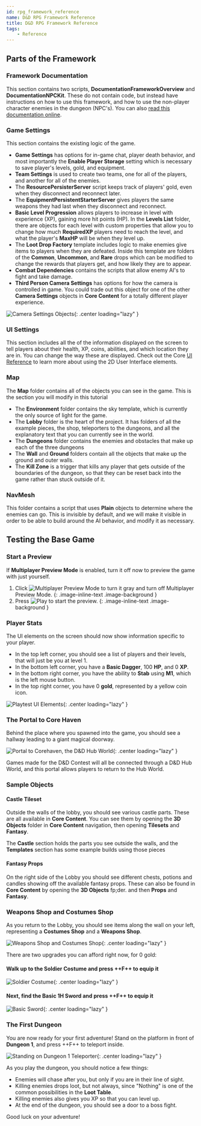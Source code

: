 ```yaml
---
id: rpg_framework_reference
name: D&D RPG Framework Reference
title: D&D RPG Framework Reference
tags:
    - Reference
---
```


## Parts of the Framework

### Framework Documentation

This section contains two scripts, **DocumentationFrameworkOverview** and **DocumentationNPCKit**. These do not contain code, but instead have instructions on how to use this framework, and how to use the non-player character enemies in the dungeon (NPC's). You can also [read this documentation online](rpg_framework_documentation.md).

### Game Settings

This section contains the existing logic of the game.

- **Game Settings** has options for in-game chat, player death behavior, and most importantly the **Enable Player Storage** setting which is necessary to save player's levels, gold, and equipment.
- **Team Settings** is used to create two teams, one for all of the players, and another for all of the enemies.
- The **ResourcePersisterServer** script keeps track of players' gold, even when they disconnect and reconnect later.
- The **EquipmentPersistentStarterServer** gives players the same weapons they had last when they disconnect and reconnect.
- **Basic Level Progression** allows players to increase in level with experience (XP), gaining more hit points (HP). In the **Levels List** folder, there are objects for each level with custom properties that allow you to change how much **RequiredXP** players need to reach the level, and what the player's **MaxHP** will be when they level up.
- The **Loot Drop Factory** template includes logic to make enemies give items to players when they are defeated. Inside this template are folders of the **Common**, **Uncommon**, and **Rare** drops which can be modified to change the rewards that players get, and how likely they are to appear.
- **Combat Dependencies** contains the scripts that allow enemy AI's to fight and take damage.
- **Third Person Camera Settings** has options for how the camera is controlled in game. You could trade out this object for one of the other **Camera Settings** objects in **Core Content** for a totally different player experience.

![Camera Settings Objects](../img/RPG/CameraSettings.png){: .center loading="lazy" }

### UI Settings

This section includes all the of the information displayed on the screen to tell players about their health, XP, coins, abilities, and which location they are in. You can change the way these are displayed. Check out the Core [UI Reference](ui_reference.md) to learn more about using the 2D User Interface elements.

### Map

The **Map** folder contains all of the objects you can see in the game. This is the section you will modify in this tutorial

- The **Environment** folder contains the sky template, which is currently the only source of light for the game.
- The **Lobby**  folder is the heart of the project. It has folders of all the example pieces, the shop, teleporters to the dungeons, and all the explanatory text that you can currently see in the world.
- The **Dungeons** folder contains the enemies and obstacles that make up each of the three dungeons
- The **Wall** and **Ground** folders contain all the objects that make up the ground and outer walls.
- The **Kill Zone** is a trigger that kills any player that gets outside of the boundaries of the dungeon, so that they can be reset back into the game rather than stuck outside of it.

### NavMesh

This folder contains a script that uses **Plain** objects to determine where the enemies can go. This is invisible by default, and we will make it visible in order to be able to build around the AI behavior, and modify it as necessary.

## Testing the Base Game

### Start a Preview

If **Multiplayer Preview Mode** is enabled, turn it off now to preview the game with just yourself.

1. Click ![Multiplayer Preview Mode](../img/EditorManual/icons/Icon_MultiplayerTest.png) to turn it gray and turn off Multiplayer Preview Mode.
{: .image-inline-text .image-background }
2. Press ![Play](../img/EditorManual/icons/Icon_Play.png) to start the preview.
{: .image-inline-text .image-background }

### Player Stats

The UI elements on the screen should now show information specific to your player.

- In the top left corner, you should see a list of players and their levels, that will just be you at level 1.
- In the bottom left corner, you have a **Basic Dagger**, 100 **HP**, and 0 **XP**.
- In the bottom right corner, you have the ability to **Stab** using **M1**, which is the left mouse button.
- In the top right corner, you have 0 **gold**, represented by a yellow coin icon.

![Playtest UI Elements](../img/RPG/PlaytestUIElements.png){: .center loading="lazy" }

### The Portal to Core Haven

Behind the place where you spawned into the game, you should see a hallway leading to a giant magical doorway.

![Portal to Corehaven, the D&D Hub World](../img/RPG/PortalToCorehaven.png){: .center loading="lazy" }

Games made for the D&D Contest will all be connected through a D&D Hub World, and this portal allows players to return to the Hub World.

### Sample Objects

#### Castle Tileset

Outside the walls of the lobby, you should see various castle parts. These are all available in **Core Content**. You can see them by opening the **3D Objects** folder in **Core Content** navigation, then opening **Tilesets** and **Fantasy**.

The **Castle** section holds the parts you see outside the walls, and the **Templates** section has some example builds using those pieces

#### Fantasy Props

On the right side of the Lobby you should see different chests, potions and candles showing off the available fantasy props. These can also be found in **Core Content** by opening the **3D Objects** fp;der. and then **Props** and **Fantasy**.

### Weapons Shop and Costumes Shop

As you return to the Lobby, you should see items along the wall on your left, representing a **Costumes Shop** and a **Weapons Shop**.

![Weapons Shop and Costumes Shop](../img/RPG/WeaponsAndCostumesShope.png){: .center loading="lazy" }

There are two upgrades you can afford right now, for 0 gold:

#### Walk up to the **Soldier Costume** and press ++F++ to equip it

![Soldier Costume](../img/RPG/PlaytestSoldierCostume.png){: .center loading="lazy" }

#### Next, find the Basic 1H Sword and press ++F++ to equip it

![Basic Sword](../img/RPG/PlaytestBasicSword.png){: .center loading="lazy" }

### The First Dungeon

You are now ready for your first adventure! Stand on the platform in front of **Dungeon 1**, and press ++F++ to teleport inside.

![Standing on Dungeon 1 Teleporter](../img/RPG/PlaytestDungeon1Entrance.png){: .center loading="lazy" }

As you play the dungeon, you should notice a few things:

- Enemies will chase after you, but only if you are in their line of sight.
- Killing enemies drops loot, but not always, since "Nothing" is one of the common possibilities in the **Loot Table**.
- Killing enemies also gives you XP so that you can level up.
- At the end of the dungeon, you should see a door to a boss fight.

Good luck on your adventure!
